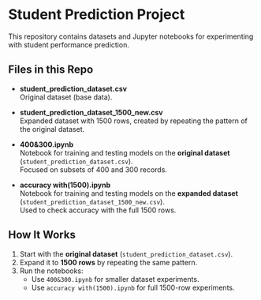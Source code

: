 # Student Prediction Project

This repository contains datasets and Jupyter notebooks for experimenting with student performance prediction.

## Files in this Repo
- **student_prediction_dataset.csv**  
  Original dataset (base data).

- **student_prediction_dataset_1500_new.csv**  
  Expanded dataset with 1500 rows, created by repeating the pattern of the original dataset.

- **400&300.ipynb**  
  Notebook for training and testing models on the **original dataset** (`student_prediction_dataset.csv`).  
  Focused on subsets of 400 and 300 records.

- **accuracy with(1500).ipynb**  
  Notebook for training and testing models on the **expanded dataset** (`student_prediction_dataset_1500_new.csv`).  
  Used to check accuracy with the full 1500 rows.

## How It Works
1. Start with the **original dataset** (`student_prediction_dataset.csv`).
2. Expand it to **1500 rows** by repeating the same pattern.
3. Run the notebooks:
   - Use `400&300.ipynb` for smaller dataset experiments.
   - Use `accuracy with(1500).ipynb` for full 1500-row experiments.
